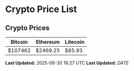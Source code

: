 # Crypto Price List

## Crypto Prices
| Bitcoin | Ethereum | Litecoin |
| ------- | -------- | -------- |
| $107462 | $2469.25 | $85.93 |
**Last Updated:** 2025-06-30 16:27 UTC
**Last Updated:** $DATE$
